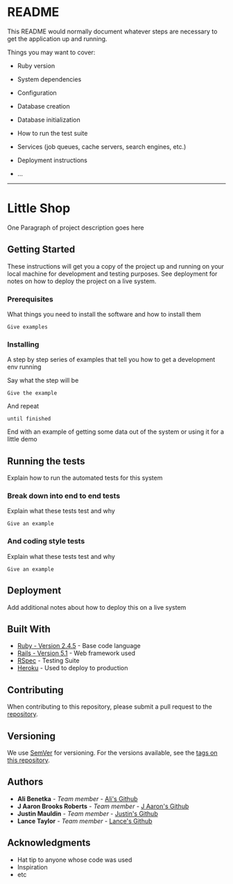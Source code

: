 # README

This README would normally document whatever steps are necessary to get the
application up and running.

Things you may want to cover:

* Ruby version

* System dependencies

* Configuration

* Database creation

* Database initialization

* How to run the test suite

* Services (job queues, cache servers, search engines, etc.)

* Deployment instructions

* ...

-------------------------------------------------------------------------------

# Little Shop

One Paragraph of project description goes here

## Getting Started

These instructions will get you a copy of the project up and running on your local machine for development and testing purposes. See deployment for notes on how to deploy the project on a live system.

### Prerequisites

What things you need to install the software and how to install them

```
Give examples
```

### Installing

A step by step series of examples that tell you how to get a development env running

Say what the step will be

```
Give the example
```

And repeat

```
until finished
```

End with an example of getting some data out of the system or using it for a little demo

## Running the tests

Explain how to run the automated tests for this system

### Break down into end to end tests

Explain what these tests test and why

```
Give an example
```

### And coding style tests

Explain what these tests test and why

```
Give an example
```

## Deployment

Add additional notes about how to deploy this on a live system

## Built With

* [Ruby - Version 2.4.5](https://ruby-doc.org/core-2.4.5/) - Base code language
* [Rails - Version 5.1](https://guides.rubyonrails.org/v5.1/) - Web framework used
* [RSpec](http://rspec.info/documentation/) - Testing Suite
* [Heroku](https://www.heroku.com/) - Used to deploy to production

## Contributing

When contributing to this repository, please submit a pull request to the [repository](https://github.com/lptaylor/LittleShop/pulls).

## Versioning

We use [SemVer](http://semver.org/) for versioning. For the versions available, see the [tags on this repository](https://github.com/your/project/tags).

## Authors

* **Ali Benetka** - *Team member* - [Ali's Github](https://github.com/abenetka)
* **J Aaron Brooks Roberts** - *Team member* - [J Aaron's Github](https://github.com/abroberts5)
* **Justin Mauldin** - *Team member* - [Justin's Github](https://github.com/justinmauldin7)
* **Lance Taylor** - *Team member* - [Lance's Github](https://github.com/lptaylor)

## Acknowledgments

* Hat tip to anyone whose code was used
* Inspiration
* etc
